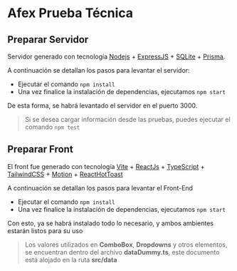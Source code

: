 # Afex Prueba Técnica

## Preparar Servidor

Servidor generado con tecnología [Nodejs](https://nodejs.org) + [ExpressJS](https://expressjs.com/) + [SQLite](https://www.sqlite.org/) + [Prisma](https://www.prisma.io/).

A continuación se detallan los pasos para levantar el servidor:

- Ejecutar el comando `npm install`
- Una vez finalice la instalación de dependencias, ejecutamos `npm start`

De esta forma, se habrá levantado el servidor en el puerto 3000.

> Si se desea cargar información desde las pruebas, puedes ejecutar el comando `npm test`

## Preparar Front

El front fue generado con tecnología [Vite](https://vite.dev/) + [ReactJs](https://react.dev/) + [TypeScript](https://www.typescriptlang.org/) + [TailwindCSS](https://tailwindcss.com/) + [Motion](https://motion.dev/) + [ReactHotToast](https://react-hot-toast.com/)

A continuación se detallan los pasos para levantar el Front-End

- Ejecutar el comando `npm install`
- Una vez finalice la instalación de dependencias, ejecutamos `npm start`

Con esto, ya se habrá instalado todo lo necesario, y ambos ambientes estarán listos para su uso

> Los valores utilizados en **ComboBox**, **Dropdowns** y otros elementos, se encuentran dentro del archivo **dataDummy.ts**, este documento está alojado en la ruta **src/data**
